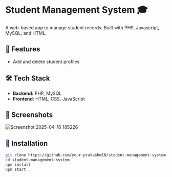 # Student Management System 🎓

A web-based app to manage student records. Built with PHP, Javascript, MySQL, and HTML.

## 🚀 Features
- Add and delete student profiles

## 🛠️ Tech Stack
- **Backend:** PHP, MySQL
- **Frontend:** HTML, CSS, JavaScript

## 📸 Screenshots
![Screenshot 2025-04-16 185226](https://github.com/user-attachments/assets/01c50632-9aa3-4698-acfd-d0cc3187b535)


## 🔧 Installation

```bash
git clone https://github.com/your-prakashm10/student-management-system.git
cd student-management-system
npm install
npm start
